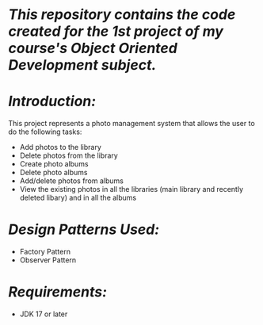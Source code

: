 # *This repository contains the code created for the 1st project of my course's Object Oriented Development subject.*

# *Introduction:*

This project represents a photo management system that allows the user to do the following tasks:
 - Add photos to the library
 - Delete photos from the library
 - Create photo albums
 - Delete photo albums
 - Add/delete photos from albums
 - View the existing photos in all the libraries (main library and recently deleted libary) and in all the albums

# *Design Patterns Used:* 
 - Factory Pattern
 - Observer Pattern

# *Requirements:*
 - JDK 17 or later


